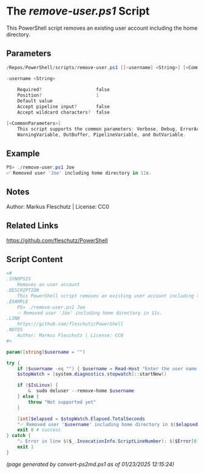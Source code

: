 The *remove-user.ps1* Script
===========================

This PowerShell script removes an existing user account including the home directory.

Parameters
----------
```powershell
/Repos/PowerShell/scripts/remove-user.ps1 [[-username] <String>] [<CommonParameters>]

-username <String>
    
    Required?                    false
    Position?                    1
    Default value                
    Accept pipeline input?       false
    Accept wildcard characters?  false

[<CommonParameters>]
    This script supports the common parameters: Verbose, Debug, ErrorAction, ErrorVariable, WarningAction, 
    WarningVariable, OutBuffer, PipelineVariable, and OutVariable.
```

Example
-------
```powershell
PS> ./remove-user.ps1 Joe
✅ Removed user 'Joe' including home directory in 11s.

```

Notes
-----
Author: Markus Fleschutz | License: CC0

Related Links
-------------
https://github.com/fleschutz/PowerShell

Script Content
--------------
```powershell
<#
.SYNOPSIS
	Removes an user account
.DESCRIPTION
	This PowerShell script removes an existing user account including the home directory.
.EXAMPLE
	PS> ./remove-user.ps1 Joe
	✅ Removed user 'Joe' including home directory in 11s.
.LINK
	https://github.com/fleschutz/PowerShell
.NOTES
	Author: Markus Fleschutz | License: CC0
#>

param([string]$username = "")

try {
	if ($username -eq "") { $username = Read-Host "Enter the user name to remove" }
	$stopWatch = [system.diagnostics.stopwatch]::startNew()

	if ($IsLinux) {
		&  sudo deluser --remove-home $username
	} else {
		throw "Not supported yet"
	}

	[int]$elapsed = $stopWatch.Elapsed.TotalSeconds
	"✅ Removed user '$username' including home directory in $($elapsed)s."
	exit 0 # success
} catch {
	"⚠️ Error in line $($_.InvocationInfo.ScriptLineNumber): $($Error[0])"
	exit 1
}
```

*(page generated by convert-ps2md.ps1 as of 01/23/2025 12:15:24)*
